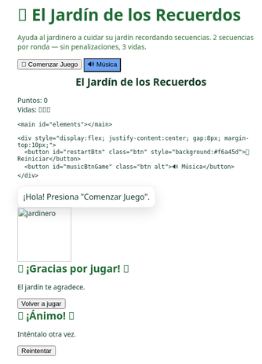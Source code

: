 <!DOCTYPE html>
<html lang="es">
<head>
<meta charset="utf-8" />
<meta name="viewport" content="width=device-width,initial-scale=1.0" />
<title>El Jardín de los Recuerdos 🌳</title>
<style>
  :root {
    --bottom-space: 200px; /* espacio para jardinero */
  }
  html,body{
    height:100%;
    margin:0;
    font-family: system-ui, -apple-system, "Segoe UI", Roboto, Arial;
    background: url("https://cdn.pixabay.com/photo/2015/06/19/21/24/avenue-815297_1280.jpg") center/cover no-repeat fixed;
    color: #153e2e;
  }

  /* START SCREEN */
  #startScreen {
    position:fixed; inset:0;
    display:flex; flex-direction:column; align-items:center; justify-content:center;
    background: rgba(255,255,255,0.86);
    z-index: 900;
    padding:20px; text-align:center;
  }
  #startScreen h1 { margin:0 0 8px; font-size:2.1rem; color:#1f6b34; }
  #startScreen p { color:#2b6a36; max-width:640px; }

  .btn {
    padding:10px 18px; border-radius:10px; border:0; cursor:pointer;
    background:#57b86a; color:white; font-size:1rem; margin:8px;
  }
  .btn.alt { background:#6ca3f5; }

  /* GAME */
  #gameContainer { display:none; padding:18px; min-height:100vh; box-sizing:border-box; }
  header.appbar { display:flex; justify-content:center; margin-bottom:8px; }
  header.appbar h2 { margin:0; color:#143e29; background: rgba(255,255,255,0.7); padding:6px 14px; border-radius:8px; }

  .hud { display:flex; justify-content:space-between; align-items:center; gap:12px; margin-bottom:10px; color:#1e6b2a; font-size:18px; }
  #elements {
    display:grid;
    grid-template-columns: repeat(4, minmax(72px, 84px));
    gap:14px;
    justify-content:center;
    padding-bottom: var(--bottom-space);
    margin-top:6px;
  }
  .cell {
    width:84px; height:84px; border-radius:12px; background: rgba(255,255,255,0.95);
    display:flex; align-items:center; justify-content:center; font-size:40px;
    box-shadow:0 6px 14px rgba(0,0,0,0.12);
    touch-action: manipulation; user-select:none;
  }
  .cell.active { transform: scale(1.08); background:#c7f1d6; transition: all .16s; }

  /* Jardinero */
  #gardenerWrapper {
    position:fixed; right:12px; bottom:12px; display:flex; flex-direction:column; align-items:center;
    gap:10px; z-index:1000; pointer-events:none;
  }
  #speechBubble {
    min-width:160px; max-width:260px; font-size:16px; background: rgba(255,255,255,0.98);
    color:#173d2a; border-radius:12px; padding:10px; border:1px solid rgba(0,0,0,0.08);
    box-shadow:0 10px 26px rgba(0,0,0,0.12);
    text-align:center;
  }
  #gardenerImg { width:110px; display:block; }

  /* overlays */
  .overlay { position:fixed; inset:0; display:none; align-items:center; justify-content:center; z-index:1200; background: rgba(255,255,255,0.95); }
  .overlay h2 { color:#1f6b34; margin:0 0 8px; }

  /* Animación de pérdida de vida */
  .lifeLost {
    animation: blinkRed 0.8s ease-in-out 2;
  }
  @keyframes blinkRed {
    0%,100% { color:#1e6b2a; }
    50% { color:#c62828; }
  }

  @media(max-width:520px){
    .cell{ width:72px; height:72px; font-size:34px; }
    #speechBubble{ font-size:15px; max-width:200px; }
    :root { --bottom-space: 170px; }
  }
</style>
</head>
<body>

  <!-- Pantalla inicio -->
  <div id="startScreen">
    <h1>🌳 El Jardín de los Recuerdos</h1>
    <p>Ayuda al jardinero a cuidar su jardín recordando secuencias. 2 secuencias por ronda — sin penalizaciones, 3 vidas.</p>
    <div style="margin-top:14px;">
      <button id="startBtn" class="btn">🌸 Comenzar Juego</button>
      <button id="musicBtnStart" class="btn alt">🔊 Música</button>
    </div>
  </div>

  <!-- Juego -->
  <div id="gameContainer">
    <header class="appbar"><h2>El Jardín de los Recuerdos</h2></header>
    <div class="hud">
      <div id="scoreDisplay">Puntos: 0</div>
      <div id="livesDisplay">Vidas: 🌸🌸🌸</div>
    </div>

    <main id="elements"></main>

    <div style="display:flex; justify-content:center; gap:8px; margin-top:10px;">
      <button id="restartBtn" class="btn" style="background:#f6a45d">🔄 Reiniciar</button>
      <button id="musicBtnGame" class="btn alt">🔊 Música</button>
    </div>
  </div>

  <!-- Jardinero -->
  <div id="gardenerWrapper">
    <div id="speechBubble">¡Hola! Presiona "Comenzar Juego".</div>
    <img id="gardenerImg" src="https://cdn.pixabay.com/photo/2014/04/03/11/53/gardener-311325_1280.png" alt="Jardinero">
  </div>

  <!-- Overlays -->
  <div id="winOverlay" class="overlay"><div><h2>🌟 ¡Gracias por jugar! 🌟</h2><p>El jardín te agradece.</p><div style="margin-top:12px;"><button id="winRestart" class="btn">Volver a jugar</button></div></div></div>
  <div id="loseOverlay" class="overlay"><div><h2>💪 ¡Ánimo! 💪</h2><p>Inténtalo otra vez.</p><div style="margin-top:12px;"><button id="loseRestart" class="btn">Reintentar</button></div></div></div>

  <!-- Audios -->
  <audio id="bgMusic" loop src="https://files.freemusicarchive.org/storage-freemusicarchive-org/music/ccCommunity/Jahzzar/Traveller/Jahzzar_-_05_-_Siesta.mp3"></audio>
  <audio id="sndSeq" src="https://actions.google.com/sounds/v1/cartoon/wood_plank_flicks.ogg"></audio>
  <audio id="sndOk" src="https://actions.google.com/sounds/v1/cartoon/wood_plank_flicks.ogg"></audio>
  <audio id="sndErr" src="https://actions.google.com/sounds/v1/cartoon/metal_thud_and_clang.ogg"></audio>

<script>
/* ---------- Fallback emoji si falla la imagen ---------- */
function emojiDataURI(emoji, size=160){
  const svg = `<svg xmlns='http://www.w3.org/2000/svg' width='${size}' height='${size}'><rect width='100%' height='100%' fill='%23ffffff'/><text x='50%' y='50%' dominant-baseline='middle' text-anchor='middle' font-size='72'>${emoji}</text></svg>`;
  return 'data:image/svg+xml;utf8,' + encodeURIComponent(svg);
}
const gardenerImg = document.getElementById('gardenerImg');
gardenerImg.addEventListener('error', ()=> { gardenerImg.src = emojiDataURI('🧑‍🌾', 160); });

/* ---------- DOM refs ---------- */
const startScreen = document.getElementById('startScreen');
const startBtn = document.getElementById('startBtn');
const musicBtnStart = document.getElementById('musicBtnStart');
const gameContainer = document.getElementById('gameContainer');
const elementsWrap = document.getElementById('elements');
const scoreDisplay = document.getElementById('scoreDisplay');
const livesDisplay = document.getElementById('livesDisplay');
const restartBtn = document.getElementById('restartBtn');
const musicBtnGame = document.getElementById('musicBtnGame');
const speechBubble = document.getElementById('speechBubble');
const winOverlay = document.getElementById('winOverlay');
const loseOverlay = document.getElementById('loseOverlay');
const winRestart = document.getElementById('winRestart');
const loseRestart = document.getElementById('loseRestart');

const bgMusic = document.getElementById('bgMusic');
const sndSeq = document.getElementById('sndSeq');
const sndOk = document.getElementById('sndOk');
const sndErr = document.getElementById('sndErr');

/* ---------- Estado ---------- */
const pools = [
  ['🌸','🌻','🌷','🌼'], 
  ['🍎','🍌','🍐','🍇','🍉','🍊'], 
  ['🥕','🌽','🍅','🍆','🥦','🥒','🍄','🥬']
];

let currentRound = 1;
let sequence = [];
let playerIndex = 0;
let sequenceCount = 0;
let score = 0;
let lives = 3;
let listening = false;
let musicOn = false;

/* ---------- Helpers ---------- */
function setBubble(text, ms=3000){
  speechBubble.textContent = text;
  speechBubble.style.display = 'block';
  setTimeout(()=>{ if(speechBubble.textContent === text) speechBubble.style.display = 'none'; }, ms);
}
function updateHUD(){
  scoreDisplay.textContent = 'Puntos: ' + score;
  livesDisplay.textContent = 'Vidas: ' + '🌸'.repeat(Math.max(0,lives));
}
async function safePlay(audioEl){
  if(!audioEl) return;
  try{ audioEl.currentTime = 0; await audioEl.play(); } catch(e){ console.debug('audio blocked', e); }
}

/* ---------- Música ---------- */
async function toggleMusic(){
  if(musicOn){ bgMusic.pause(); musicOn=false; }
  else { await safePlay(bgMusic); musicOn=!bgMusic.paused; }
  const label = musicOn ? '🔇 Música' : '🔊 Música';
  musicBtnStart.textContent = label;
  musicBtnGame.textContent = label;
}
musicBtnStart.addEventListener('click', toggleMusic);
musicBtnGame.addEventListener('click', toggleMusic);

/* ---------- Tablero ---------- */
function buildBoard(roundIndex){
  elementsWrap.innerHTML = '';
  const pool = pools[roundIndex - 1];
  pool.forEach((symbol, idx)=>{
    const div = document.createElement('div');
    div.className = 'cell';
    div.dataset.idx = String(idx);
    div.textContent = symbol;
    div.addEventListener('pointerdown', (ev)=>{ ev.preventDefault(); onCellPressed(idx); });
    elementsWrap.appendChild(div);
  });
}

/* ---------- Secuencia ---------- */
function generateSequence(len){
  const poolLen = pools[currentRound - 1].length;
  return Array.from({length:len}, ()=> Math.floor(Math.random()*poolLen));
}
async function showSequence(seq){
  listening = false;
  setBubble('Observa la secuencia...', 2000);
  await new Promise(r=>setTimeout(r, 2000));
  const cells = Array.from(elementsWrap.querySelectorAll('.cell'));
  for(let idx of seq){
    const cell = cells[idx];
    if(cell){
      cell.classList.add('active');
      safePlay(sndSeq);
      await new Promise(r=>setTimeout(r, 700));
      cell.classList.remove('active');
      await new Promise(r=>setTimeout(r, 150));
    }
  }
  listening = true;
  setBubble('¡Tu turno! Repite la secuencia', 2200);
}

/* ---------- Rondas ---------- */
function startRound(){
  if(currentRound > pools.length){ return gameOverWin(); }
  sequenceCount = 0;
  setBubble('Ronda ' + currentRound + ' — 2 secuencias', 2500);
  buildBoard(currentRound);
  setTimeout(()=> startNewSequence(), 1000);
}
function startNewSequence(){
  const len = 2 + (currentRound - 1) + sequenceCount;
  sequence = generateSequence(len);
  playerIndex = 0;
  showSequence(sequence);
}

/* ---------- Jugador ---------- */
function onCellPressed(idx){
  if(!listening) return;
  if(idx !== sequence[playerIndex]){
    safePlay(sndErr);
    lives = Math.max(0, lives - 1);
    updateHUD();
    livesDisplay.classList.add('lifeLost');
    setTimeout(()=> livesDisplay.classList.remove('lifeLost'), 1600);
    setBubble('¡Oh no! Perdimos una vida 🌱', 2500);
    listening = false; playerIndex = 0;
    if(lives <= 0){ return setTimeout(()=> gameOverLose(), 700); }
    else { return setTimeout(()=> showSequence(sequence), 1000); }
  }
  safePlay(sndOk);
  const cell = elementsWrap.querySelectorAll('.cell')[idx];
  if(cell){ cell.classList.add('active'); setTimeout(()=>cell.classList.remove('active'),220); }
  playerIndex++; score += 10; updateHUD();
  if(playerIndex >= sequence.length){
    score += 20; updateHUD();
    sequenceCount++; listening=false;
    if(sequenceCount < 2){
      setBubble('¡Muy bien! Otra secuencia.', 1800);
      setTimeout(()=> startNewSequence(), 1200);
    } else {
      setBubble('¡Ronda completada! 🎉', 1800);
      currentRound++; setTimeout(()=> startRound(), 1500);
    }
  }
}

/* ---------- Game over ---------- */
function gameOverWin(){
  gameContainer.style.display = 'none'; winOverlay.style.display = 'flex';
  setBubble('¡Tu jardín florece! 🌸', 3000); safePlay(sndOk);
}
function gameOverLose(){
  gameContainer.style.display = 'none'; loseOverlay.style.display = 'flex';
  setBubble('¡Ánimo! Intenta otra vez.', 3000); safePlay(sndErr);
}

/* ---------- Botones ---------- */
function startBtnClicked(){
  startScreen.style.display = 'none'; gameContainer.style.display = 'block';
  currentRound=1; score=0; lives=3; sequenceCount=0; playerIndex=0;
  updateHUD(); setTimeout(()=> startRound(), 400);
}
startBtn.addEventListener('click', startBtnClicked);
restartBtn.addEventListener('click', ()=>{ winOverlay.style.display='none'; loseOverlay.style.display='none'; gameContainer.style.display='block'; startBtnClicked(); });
winRestart.addEventListener('click', ()=>{ winOverlay.style.display='none'; startBtnClicked(); });
loseRestart.addEventListener('click', ()=>{ loseOverlay.style.display='none'; startBtnClicked(); });

/* inicial */
updateHUD();
setBubble('¡Hola! Presiona "Comenzar Juego".', 4000);
</script>
</body>
</html>
